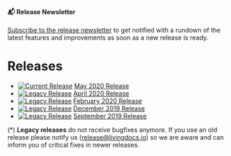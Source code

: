 #### 📬 Release Newsletter
[Subscribe to the release newsletter](https://confirmsubscription.com/h/j/61B064416E79453D) to get notified with a rundown of the latest features and improvements as soon as a new release is ready.

# Releases

* [![Current Release](https://img.shields.io/badge/-current-success)]() 
  [May 2020 Release](./releases/release-2020-05.md)
* [![Legacy Release](https://img.shields.io/badge/-legacy*-lightgrey)]() 
  [April 2020 Release](./releases/release-2020-04.md)
* [![Legacy Release](https://img.shields.io/badge/-legacy*-lightgrey)]() 
  [February 2020 Release](./releases/release-2020-02.md)
* [![Legacy Release](https://img.shields.io/badge/-legacy*-lightgrey)]()
  [December 2019 Release](./releases/release-2019-12.md)
* [![Legacy Release](https://img.shields.io/badge/-legacy*-lightgrey)]()
  [September 2019 Release](./releases/release-2019-09.md)


(*) __Legacy releases__ do not receive bugfixes anymore. If you use an old release please notify us (release@livingdocs.io) so we are aware and can inform you of critical fixes in newer releases.
